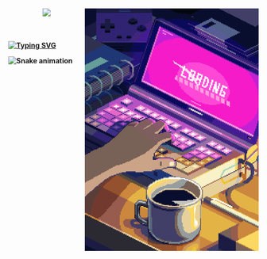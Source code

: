 #
  <img align="right" alt="coding" width=350 src="loading.gif">
  
 <div align="center">
    <img height="180em" src="https://github-readme-stats.vercel.app/api?username=rfonts&show_icons=true&theme=tokyonight&include_all_commits=true&count_private=true"/>
 </div>
 <br>

 <h2 align="left"><strong></h2>

 <a href="https://git.io/typing-svg"><img src="https://readme-typing-svg.demolab.com/?font=Fira+Code&pause=1000&color=FFFFFF&width=435&lines=I+never+stop+learning+.+.+." alt="Typing SVG" width="650" /></a>
   
  ![Snake animation](https://github.com/rfonts/rfonts/blob/output/github-contribution-grid-snake.svg)

